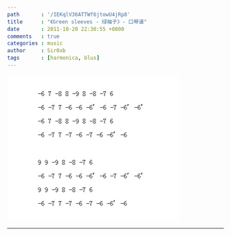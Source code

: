 ```yaml
---
path       : '/IEKqlV36ATTWf6jtowU4jRp8'
title      : "《Green sleeves - 绿袖子》- 口琴谱"
date       : 2011-10-20 22:30:55 +0800
comments   : true
categories : music
author     : Sir0xb
tags       : [harmonica, blus]
---
```


<img src="/images/2011/2011-10-20-223055.jpg" alt="Green sleeves" />

***
